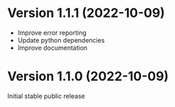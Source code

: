 # Version 1.1.1 (2022-10-09)

  - Improve error reporting
  - Update python dependencies
  - Improve documentation


# Version 1.1.0 (2022-10-09)

Initial stable public release
